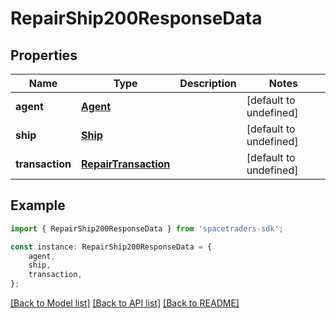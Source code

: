 # RepairShip200ResponseData


## Properties

Name | Type | Description | Notes
------------ | ------------- | ------------- | -------------
**agent** | [**Agent**](Agent.md) |  | [default to undefined]
**ship** | [**Ship**](Ship.md) |  | [default to undefined]
**transaction** | [**RepairTransaction**](RepairTransaction.md) |  | [default to undefined]

## Example

```typescript
import { RepairShip200ResponseData } from 'spacetraders-sdk';

const instance: RepairShip200ResponseData = {
    agent,
    ship,
    transaction,
};
```

[[Back to Model list]](../README.md#documentation-for-models) [[Back to API list]](../README.md#documentation-for-api-endpoints) [[Back to README]](../README.md)
